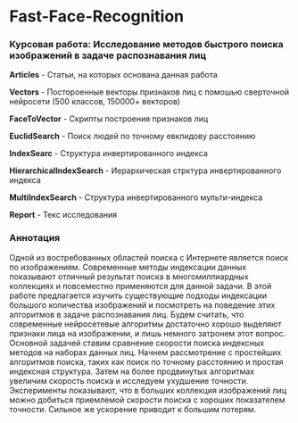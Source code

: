 # Fast-Face-Recognition

### Курсовая работа: Исследование методов быстрого поиска изображений в задаче распознавания лиц 

**Articles** - Статьи, на которых основана данная работа

**Vectors** - Постороенные векторы признаков лиц с помошью сверточной нейросети (500 классов, 150000+ векторов) 

**FaceToVector** - Скрипты построения признаков лиц

**EuclidSearch** - Поиск людей по точному евклидову расстоянию  

**IndexSearc** - Структура инвертированного индекса 

**HierarchicalIndexSearch** - Иерархическая стрктура инвертированного индекса 

**MultiIndexSearch** - Структура инвертированного мульти-индекса

**Report** - Текс исследования

### Аннотация
Одной из востребованных областей поиска с Интернете является поиск по изображениям. Современные методы индексации данных показывают отличный результат поиска в многомиллиардных коллекциях и повсеместно применяются для данной задачи. В этой работе предлагается изучить существующие подходы индексации большого количества изображений и посмотреть на поведение этих алгоритмов в задаче распознавания лиц. Будем считать, что современные нейросетевые алгоритмы достаточно хорошо выделяют признаки лица на изображении, и лишь немного затронем этот вопрос. Основной задачей ставим сравнение скорости поиска индексных методов на наборах данных лиц. Начнем рассмотрение с простейших алгоритмов поиска, таких как поиск по точному расстоянию и простая индексная структура. Затем на более продвинутых алгоритмах увеличим скорость поиска и исследуем ухудшение точности. Эксперименты показывают, что в больших коллекция изображений лиц можно добиться приемлемой скорости поиска с хороших показателем точности. Сильное же ускорение приводит к большим потерям.